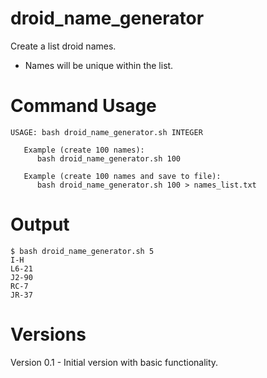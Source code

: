 # droid_name_generator

Create a list droid names.

* Names will be unique within the list.

# Command Usage

```
USAGE: bash droid_name_generator.sh INTEGER

   Example (create 100 names):
      bash droid_name_generator.sh 100

   Example (create 100 names and save to file):
      bash droid_name_generator.sh 100 > names_list.txt

```

# Output

```
$ bash droid_name_generator.sh 5
I-H
L6-21
J2-90
RC-7
JR-37

```

# Versions

Version 0.1 - Initial version with basic functionality.

